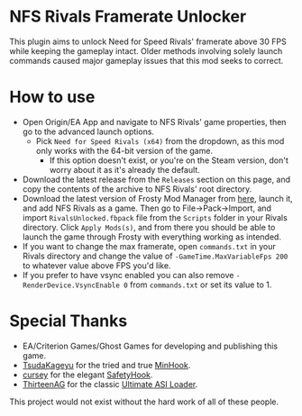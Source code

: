 # NFS Rivals Framerate Unlocker

This plugin aims to unlock Need for Speed Rivals' framerate above 30 FPS while keeping the gameplay intact. Older methods involving solely launch commands caused major gameplay issues that this mod seeks to correct.

# How to use

- Open Origin/EA App and navigate to NFS Rivals' game properties, then go to the advanced launch options.
  - Pick `Need for Speed Rivals (x64)` from the dropdown, as this mod only works with the 64-bit version of the game.
	- If this option doesn't exist, or you're on the Steam version, don't worry about it as it's already the default.
- Download the latest release from the `Releases` section on this page, and copy the contents of the archive to NFS Rivals' root directory.
- Download the latest version of Frosty Mod Manager from [here](https://github.com/CadeEvs/FrostyToolsuite/releases), launch it, and add NFS Rivals as a game. Then go to File->Pack->Import, and import `RivalsUnlocked.fbpack` file from the `Scripts` folder in your Rivals directory. Click `Apply Mods(s)`, and from there you should be able to launch the game through Frosty with everything working as intended.
- If you want to change the max framerate, open `commands.txt` in your Rivals directory and change the value of `-GameTime.MaxVariableFps 200` to whatever value above FPS you'd like.
- If you prefer to have vsync enabled you can also remove `-RenderDevice.VsyncEnable 0` from `commands.txt` or set its value to 1.

# Special Thanks
- EA/Criterion Games/Ghost Games for developing and publishing this game.
- [TsudaKageyu](https://github.com/TsudaKageyu) for the tried and true [MinHook](https://github.com/TsudaKageyu/minhook).
- [cursey](https://github.com/cursey) for the elegant [SafetyHook](https://github.com/cursey/safetyhook).
- [ThirteenAG](https://github.com/ThirteenAG) for the classic [Ultimate ASI Loader](https://github.com/ThirteenAG/Ultimate-ASI-Loader).

This project would not exist without the hard work of all of these people.
